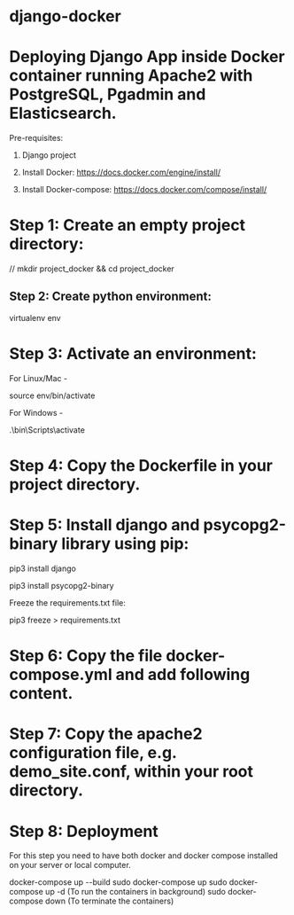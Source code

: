 # django-docker

# Deploying Django App inside Docker container running Apache2 with PostgreSQL, Pgadmin and Elasticsearch.

Pre-requisites:

1. Django project

2. Install Docker: https://docs.docker.com/engine/install/

3. Install Docker-compose: https://docs.docker.com/compose/install/


# Step 1: Create an empty project directory:

// mkdir project_docker && cd project_docker

## Step 2: Create python environment:

virtualenv env

# Step 3: Activate an environment: #
For Linux/Mac -

source env/bin/activate

For Windows -

.\bin\Scripts\activate

# Step 4: Copy the Dockerfile in your project directory.

# Step 5: Install django and psycopg2-binary library using pip:

pip3 install django

pip3 install psycopg2-binary

Freeze the requirements.txt file:

pip3 freeze > requirements.txt

# Step 6: Copy the file docker-compose.yml and add following content.

# Step 7: Copy the apache2 configuration file, e.g. demo_site.conf, within your root directory.

# Step 8: Deployment

For this step you need to have both docker and docker compose installed on your server or local computer.

docker-compose up --build
sudo docker-compose up
sudo docker-compose up -d (To run the containers in background)
sudo docker-compose down (To terminate the containers)
